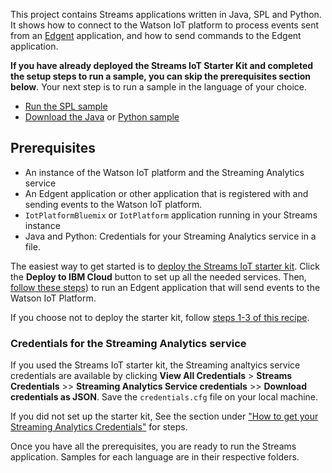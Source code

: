 This project contains Streams applications written in Java, SPL and Python. It shows how to connect to the Watson IoT platform to process events sent from an [Edgent](https://edgent.apache.org) application, and how to send commands to the Edgent application.

**If you have already deployed the Streams IoT Starter Kit and completed the setup steps to run a sample, you can skip the prerequisites section below**. Your next step is to run a sample in the language of your choice.

- [Run the SPL sample](https://github.com/IBMStreams/samples/tree/main/IoT/ReadEdgentEvents/spl)
- [Download the Java](https://streams-github-samples.mybluemix.net/?get=IoT%2FReadEdgentEvents%2Fjava%2FStreamingAnalyticsAndEdgent) or [Python sample](https://streams-github-samples.mybluemix.net/?get=IoT%2FReadEdgentEvents%2Fpython%2FStreamsPythonAndEdgent%2F)

## Prerequisites

- An instance of the Watson IoT platform and the Streaming Analytics service
- An Edgent application or other application that is registered with and sending events to the Watson IoT platform.
- `IotPlatformBluemix` or `IotPlatform` application running in your Streams instance
- Java and Python: Credentials for your Streaming Analytics service in a file.


The easiest way to get started is to [deploy the Streams IoT starter kit](https://github.com/IBMStreams/streamsx.iot.starterkit). Click the **Deploy to IBM Cloud** button to set up all the needed services.  Then, [follow these steps](https://github.com/IBMStreams/streamsx.iot.starterkit/blob/develop/README.md#run-a-complete-edgent-streams-scenario)) to run an Edgent application that will send events to the Watson IoT Platform.

If you choose not to deploy the starter kit, follow [steps 1-3 of this recipe](https://developer.ibm.com/recipes/tutorials/connect-apache-edgent-to-the-streaming-analytics-service-using-the-watson-iot-platform/).


### Credentials for the Streaming Analytics service

If you used the Streams IoT starter kit, the Streaming analtyics service credentials are available by clicking **View All Credentials** > **Streams Credentials** >> **Streaming Analytics Service credentials** >> **Download credentials as JSON**. Save the `credentials.cfg` file on your local machine.

If you did not set up the starter kit, See the section under ["How to get your Streaming Analytics Credentials"](https://developer.ibm.com/streamsdev/docs/setup-instructions-connecting-edgent-streams-applications-watson-iot-platform/#sacreds) for steps.

Once you have all the prerequisites, you are ready to run the Streams application. Samples for each language are in their respective folders.
